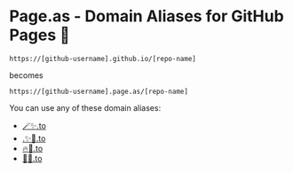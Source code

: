 # Page.as - Domain Aliases for GitHub Pages 🚀

```
https://[github-username].github.io/[repo-name]
```
becomes 

```
https://[github-username].page.as/[repo-name]
```

You can use any of these domain aliases:
- [🪄✨.to](https://🪄✨.to)
- [.✨🚀.to](https://.✨🚀.to)
- [🔥🚀.to](https://🔥🚀.to)
- [🦄🚀.to](https://🦄🚀.to)

